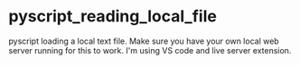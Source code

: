 # pyscript_reading_local_file
pyscript loading a local text file. Make sure you have your own local web server running for this to work. 
I'm using VS code and live server extension.
